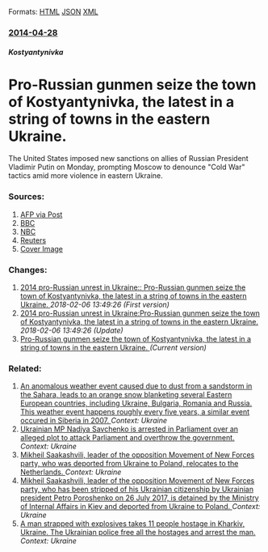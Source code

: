 
Formats: [HTML](/news/2014/04/28/pro-russian-gunmen-seize-the-town-of-kostyantynivka-the-latest-in-a-string-of-towns-in-the-eastern-ukraine.html)  [JSON](/news/2014/04/28/pro-russian-gunmen-seize-the-town-of-kostyantynivka-the-latest-in-a-string-of-towns-in-the-eastern-ukraine.json)  [XML](/news/2014/04/28/pro-russian-gunmen-seize-the-town-of-kostyantynivka-the-latest-in-a-string-of-towns-in-the-eastern-ukraine.xml)  

### [2014-04-28](/news/2014/04/28/index.md)

##### Kostyantynivka
# Pro-Russian gunmen seize the town of Kostyantynivka, the latest in a string of towns in the eastern Ukraine. 

The United States imposed new sanctions on allies of Russian President Vladimir Putin on Monday, prompting Moscow to denounce &quot;Cold War&quot; tactics amid more violence in eastern Ukraine.


### Sources:

1. [AFP via Post](http://post.us/2014/04/28/pro-russia-gunmen-seize-another-east-ukraine-town-afp/)
2. [BBC](http://www.cnn.com/2014/04/28/world/europe/ukraine-crisis/)
3. [NBC](http://www.nbcnews.com/storyline/ukraine-crisis/pro-ukraine-demonstration-donetsk-turns-violent-n91656)
4. [Reuters](https://www.reuters.com/article/2014/04/28/us-ukraine-crisis-idUSBREA3O16720140428)
4. [Cover Image](https://s1.reutersmedia.net/resources/r/?m=02&d=20140428&t=2&i=892506836&w=&fh=545px&fw=&ll=&pl=&sq=&r=CBREA3R1FMF00)

### Changes:

1. [2014 pro-Russian unrest in Ukraine:: Pro-Russian gunmen seize the town of Kostyantynivka, the latest in a string of towns in the eastern Ukraine. ](/news/2014/04/28/2014-pro-russian-unrest-in-ukraine-pro-russian-gunmen-seize-the-town-of-kostyantynivka-the-latest-in-a-string-of-towns-in-the-eastern-ukr.md) _2018-02-06 13:49:26 (First version)_
2. [2014 pro-Russian unrest in Ukraine:Pro-Russian gunmen seize the town of Kostyantynivka, the latest in a string of towns in the eastern Ukraine. ](/news/2014/04/28/2014-pro-russian-unrest-in-ukraine-ppro-russian-gunmen-seize-the-town-of-kostyantynivka-the-latest-in-a-string-of-towns-in-the-eastern-ukra.md) _2018-02-06 13:49:26 (Update)_
2. [Pro-Russian gunmen seize the town of Kostyantynivka, the latest in a string of towns in the eastern Ukraine. ](/news/2014/04/28/pro-russian-gunmen-seize-the-town-of-kostyantynivka-the-latest-in-a-string-of-towns-in-the-eastern-ukraine.md) _(Current version)_

### Related:

1. [An anomalous weather event caused due to dust from a sandstorm in the Sahara, leads to an orange snow blanketing several Eastern European countries, including Ukraine, Bulgaria, Romania and Russia. This weather event happens roughly every five years, a similar event occured in Siberia in 2007. ](/news/2018/03/25/an-anomalous-weather-event-caused-due-to-dust-from-a-sandstorm-in-the-sahara-leads-to-an-orange-snow-blanketing-several-eastern-european-co.md) _Context: Ukraine_
2. [Ukrainian MP Nadiya Savchenko is arrested in Parliament over an alleged plot to attack Parliament and overthrow the government. ](/news/2018/03/22/ukrainian-mp-nadiya-savchenko-is-arrested-in-parliament-over-an-alleged-plot-to-attack-parliament-and-overthrow-the-government.md) _Context: Ukraine_
3. [Mikheil Saakashvili, leader of the opposition Movement of New Forces party, who was deported from Ukraine to Poland, relocates to the Netherlands. ](/news/2018/02/14/mikheil-saakashvili-leader-of-the-opposition-movement-of-new-forces-party-who-was-deported-from-ukraine-to-poland-relocates-to-the-nether.md) _Context: Ukraine_
4. [Mikheil Saakashvili, leader of the opposition Movement of New Forces party, who has been stripped of his Ukrainian citizenship by Ukrainian president Petro Poroshenko on 26 July 2017, is detained by the Ministry of Internal Affairs in Kiev and deported from Ukraine to Poland. ](/news/2018/02/12/mikheil-saakashvili-leader-of-the-opposition-movement-of-new-forces-party-who-has-been-stripped-of-his-ukrainian-citizenship-by-ukrainian.md) _Context: Ukraine_
5. [A man strapped with explosives takes 11 people hostage in Kharkiv, Ukraine. The Ukrainian police free all the hostages and arrest the man. ](/news/2017/12/30/a-man-strapped-with-explosives-takes-11-people-hostage-in-kharkiv-ukraine-the-ukrainian-police-free-all-the-hostages-and-arrest-the-man.md) _Context: Ukraine_
